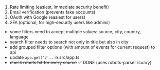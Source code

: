 1. Rate limiting (easiest, immediate security benefit)
2. Email verification (prevents fake accounts)
3. OAuth with Google (easiest for users)
4. 2FA (optional, for high-security users like admins)

- some filters need to accept multiple values: source, city, country, language
- search filter needs to search not only in title but also in city
- add grouped filter options (with amount of events for current request) to api
- update `app.get('/'..` in src/app.ts
- ~~check robots.txt for every source~~ ✅ DONE (uses robots-parser library)
